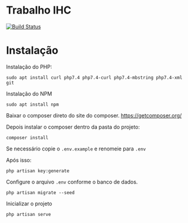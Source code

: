 # Trabalho IHC

[![Build Status](https://travis-ci.org/joemccann/dillinger.svg?branch=master)](https://github.com/raihlima/trabalho-ihc)

# Instalação 

Instalação do PHP: 
```
sudo apt install curl php7.4 php7.4-curl php7.4-mbstring php7.4-xml git
``` 

Instalação do NPM
```
sudo apt install npm
```

Baixar o composer direto do site do composer. https://getcomposer.org/

Depois instalar o composer dentro da pasta do projeto: 
```
composer install
``` 

Se necessário copie o `.env.example` e renomeie para `.env`

Após isso:
```
php artisan key:generate
```

Configure o arquivo `.env` conforme o banco de dados.
```
php artisan migrate --seed
```

Inicializar o projeto
```
php artisan serve
```
